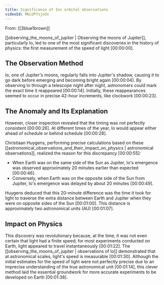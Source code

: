 ```yaml
---
title: Significance of Ios orbital observations
videoId: M6LUPYsjods
---
```


From: [[3blue1brown]] <br/> 

[[observing_the_moons_of_jupiter | Observing the moons of Jupiter]], particularly Io, led to one of the most significant discoveries in the history of physics: the first measurement of the speed of light <a class="yt-timestamp" data-t="00:00:00">[00:00:00]</a>.

## The Observation Method

Io, one of Jupiter's moons, regularly falls into Jupiter's shadow, causing it to go dark before emerging and becoming bright again <a class="yt-timestamp" data-t="00:00:04">[00:00:04]</a>. By observing Io through a telescope night after night, astronomers could mark the exact time it reappeared <a class="yt-timestamp" data-t="00:00:14">[00:00:14]</a>. Initially, these reappearances seemed to occur in precise 42-hour increments, like clockwork <a class="yt-timestamp" data-t="00:00:23">[00:00:23]</a>.

## The Anomaly and Its Explanation

However, closer inspection revealed that the timing was not perfectly consistent <a class="yt-timestamp" data-t="00:00:26">[00:00:26]</a>. At different times of the year, Io would appear either ahead of schedule or behind schedule <a class="yt-timestamp" data-t="00:00:28">[00:00:28]</a>.

Christiaan Huygens, performing precise calculations based on these [[astronomical_observations_and_their_impact_on_physics | astronomical observations]], realized the reason for this discrepancy <a class="yt-timestamp" data-t="00:00:55">[00:00:55]</a>:

*   When Earth was on the same side of the Sun as Jupiter, Io's emergence was observed approximately 20 minutes earlier than expected <a class="yt-timestamp" data-t="00:00:46">[00:00:46]</a>.
*   Conversely, when Earth was on the opposite side of the Sun from Jupiter, Io's emergence was delayed by about 20 minutes <a class="yt-timestamp" data-t="00:00:49">[00:00:49]</a>.

Huygens deduced that this 20-minute difference was the time it took for light to traverse the extra distance between Earth and Jupiter when they were on opposite sides of the Sun <a class="yt-timestamp" data-t="00:01:00">[00:01:00]</a>. This distance is approximately two astronomical units (AU) <a class="yt-timestamp" data-t="00:01:07">[00:01:07]</a>.

## Impact on Physics

This discovery was revolutionary because, at the time, it was not even certain that light had a finite speed; for most experiments conducted on Earth, light appeared to travel instantaneously <a class="yt-timestamp" data-t="00:01:22">[00:01:22]</a>. The [[observing_the_moons_of_jupiter | observations of Io]] demonstrated that at astronomical scales, light's speed is measurable <a class="yt-timestamp" data-t="00:01:30">[00:01:30]</a>. Although the initial estimates for the speed of light were not perfectly precise due to an imprecise understanding of the true astronomical unit <a class="yt-timestamp" data-t="00:01:14">[00:01:14]</a>, this clever method laid the essential groundwork for more accurate experiments to be developed on Earth <a class="yt-timestamp" data-t="00:01:38">[00:01:38]</a>.